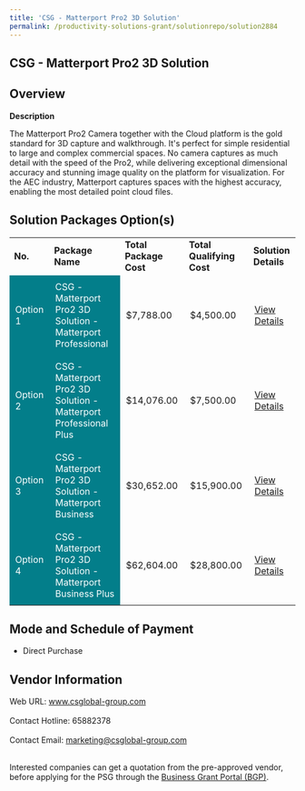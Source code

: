 ```yaml
---
title: 'CSG - Matterport Pro2 3D Solution'
permalink: /productivity-solutions-grant/solutionrepo/solution2884
---
```


## CSG - Matterport Pro2 3D Solution

## Overview

**Description**

The Matterport Pro2 Camera together with the Cloud platform is the gold standard for 3D capture and walkthrough. It's perfect for simple residential to large and complex commercial spaces. No camera captures as much detail with the speed of the Pro2, while delivering exceptional dimensional accuracy and stunning image quality on the platform for visualization. For the AEC industry, Matterport captures spaces with the highest accuracy, enabling the most detailed point cloud files.

## Solution Packages Option(s)

<table>
<tr>
<td><b>No.</b></td>
<td><b>Package Name</b></td>
<td><b>Total Package Cost</b></td>
<td><b>Total Qualifying Cost</b></td>
<td><b>Solution Details</b></td>
</tr>
<tr>
<td style='padding: 10px; background-color: #037E8A; color: #FFFFFF;'>Option 1</td>
<td style='padding: 10px; background-color: #037E8A; color: #FFFFFF;'>CSG - Matterport Pro2 3D Solution - Matterport Professional</td>
<td style='padding: 10px;'>$7,788.00</td>
<td style='padding: 10px;'>$4,500.00</td>
<td style='padding: 10px;'><a href='https://www.gobusiness.gov.sg/images/psg/CSG_Software_20200920_Desensitised_Annex_3_Part_1.pdf' target='_blank'>View Details</a></td>
</tr>
<tr>
<td style='padding: 10px; background-color: #037E8A; color: #FFFFFF;'>Option 2</td>
<td style='padding: 10px; background-color: #037E8A; color: #FFFFFF;'>CSG - Matterport Pro2 3D Solution - Matterport Professional Plus</td>
<td style='padding: 10px;'>$14,076.00</td>
<td style='padding: 10px;'>$7,500.00</td>
<td style='padding: 10px;'><a href='https://www.gobusiness.gov.sg/images/psg/CSG_Software_20200920_Desensitised_Annex_3_Part_2.pdf' target='_blank'>View Details</a></td>
</tr>
<tr>
<td style='padding: 10px; background-color: #037E8A; color: #FFFFFF;'>Option 3</td>
<td style='padding: 10px; background-color: #037E8A; color: #FFFFFF;'>CSG - Matterport Pro2 3D Solution - Matterport Business</td>
<td style='padding: 10px;'>$30,652.00</td>
<td style='padding: 10px;'>$15,900.00</td>
<td style='padding: 10px;'><a href='https://www.gobusiness.gov.sg/images/psg/CSG_Software_20200920_Desensitised_Annex_3_Part_3.pdf' target='_blank'>View Details</a></td>
</tr>
<tr>
<td style='padding: 10px; background-color: #037E8A; color: #FFFFFF;'>Option 4</td>
<td style='padding: 10px; background-color: #037E8A; color: #FFFFFF;'>CSG - Matterport Pro2 3D Solution - Matterport Business Plus</td>
<td style='padding: 10px;'>$62,604.00</td>
<td style='padding: 10px;'>$28,800.00</td>
<td style='padding: 10px;'><a href='https://www.gobusiness.gov.sg/images/psg/CSG_Software_20200920_Desensitised_Annex_3_Part_4.pdf' target='_blank'>View Details</a></td>
</tr>
</table>

## Mode and Schedule of Payment

 - Direct Purchase

## Vendor Information

 Web URL: www.csglobal-group.com <br><br>Contact Hotline: 65882378 <br><br>Contact Email: marketing@csglobal-group.com <br><br>

Interested companies can get a quotation from the pre-approved vendor, before applying for the PSG through the <a href='https://www.businessgrants.gov.sg/' target='_blank' rel='noopener'>Business Grant Portal (BGP)</a>.

<script src="/jquery/resize-tables.js"></script>
